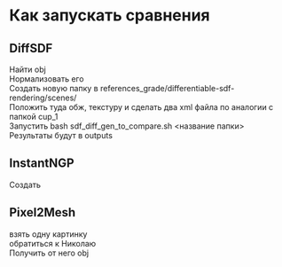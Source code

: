 <h1>Как запускать сравнения</h1>

<h2>DiffSDF</h2>
Найти obj</br>
Нормализовать его</br>
Создать новую папку в references_grade/differentiable-sdf-rendering/scenes/</br>
Положить туда обж, текстуру и сделать два xml файла по аналогии с папкой cup_1</br>
Запустить bash sdf_diff_gen_to_compare.sh <название папки></br>
Результаты будут в outputs</br>

<h2>InstantNGP</h2>
Создать 

<h2>Pixel2Mesh</h2>

взять одну картинку</br>
обратиться к Николаю</br>
Получить от него obj</br>